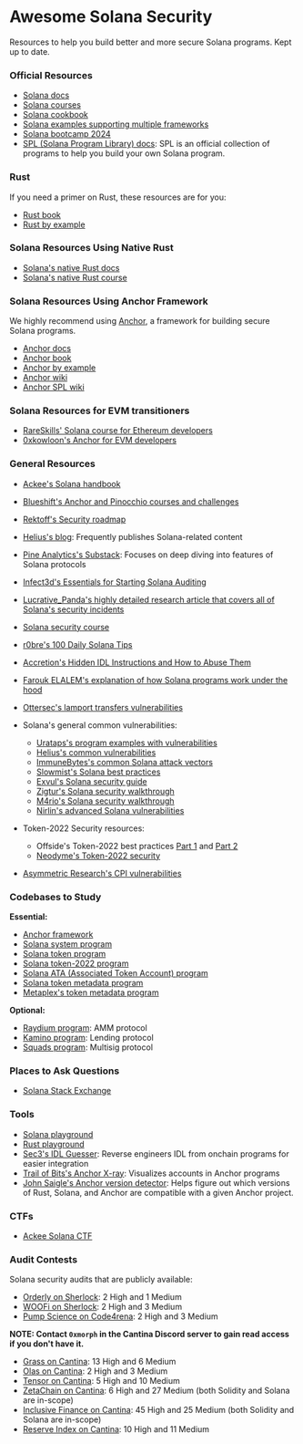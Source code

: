 # Awesome Solana Security

Resources to help you build better and more secure Solana programs. Kept up to date.

### Official Resources

- [Solana docs](https://solana.com/docs/) 
- [Solana courses](https://github.com/solana-foundation/solana-com/tree/de9f7239e1fe6c65b929332ab8c52d38a94b372c/content/courses)
- [Solana cookbook](https://solana.com/developers/cookbook) 
- [Solana examples supporting multiple frameworks](https://github.com/solana-developers/program-examples)
- [Solana bootcamp 2024](https://github.com/solana-developers/developer-bootcamp-2024)
- [SPL (Solana Program Library) docs](https://spl.solana.com/): SPL is an official collection of programs to help you build your own Solana program.

### Rust
If you need a primer on Rust, these resources are for you:

- [Rust book](https://doc.rust-lang.org/book/)
- [Rust by example](https://doc.rust-lang.org/rust-by-example/index.html)

### Solana Resources Using Native Rust
- [Solana's native Rust docs](https://solana.com/docs/programs/rust)
- [Solana's native Rust course](https://solana.com/developers/courses/native-onchain-development)

### Solana Resources Using Anchor Framework
We highly recommend using [Anchor](https://www.anchor-lang.com), a framework for building secure Solana programs.

- [Anchor docs](https://www.anchor-lang.com/docs)
- [Anchor book](https://book.anchor-lang.com/) 
- [Anchor by example](https://examples.anchor-lang.com/)
- [Anchor wiki](https://docs.rs/anchor-lang)
- [Anchor SPL wiki](https://docs.rs/anchor-spl)

### Solana Resources for EVM transitioners
- [RareSkills' Solana course for Ethereum developers](https://www.rareskills.io/solana-tutorial)
- [0xkowloon's Anchor for EVM developers](https://0xkowloon.gitbook.io/anchor-for-evm-developers)

### General Resources
- [Ackee's Solana handbook](https://ackee.xyz/solana/book/latest/)
- [Blueshift's Anchor and Pinocchio courses and challenges](https://learn.blueshift.gg/)
- [Rektoff's Security roadmap](https://github.com/Rektoff/Security-Roadmap-for-Solana-applications)
- [Helius's blog](https://www.helius.dev/blog): Frequently publishes Solana-related content
- [Pine Analytics's Substack](https://substack.com/@pineanalytics1): Focuses on deep diving into features of Solana protocols
- [Infect3d's Essentials for Starting Solana Auditing](https://www.infect3d.xyz/blog/solana-quick-start)
- [Lucrative_Panda's highly detailed research article that covers all of Solana's security incidents](https://medium.com/@lucrativepanda/a-comprehensive-analysis-of-solanas-security-history-all-incidents-impacts-and-evolution-up-to-1b1564c7ddfe)
- [Solana security course](https://github.com/solana-foundation/solana-com/tree/de9f7239e1fe6c65b929332ab8c52d38a94b372c/content/courses/program-security)
- [r0bre's 100 Daily Solana Tips](https://accretionxyz.substack.com/p/r0bres-100-daily-solana-tips)
- [Accretion's Hidden IDL Instructions and How to Abuse Them](https://accretionxyz.substack.com/p/hidden-idl-instructions-and-how-to)
- [Farouk ELALEM's explanation of how Solana programs work under the hood](https://ubermensch.blog/under-the-hood-of-solana-program-execution-from-rust-code-to-sbf-bytecode)
- [Ottersec's lamport transfers vulnerabilities](https://osec.io/blog/2025-05-14-king-of-the-sol)

- Solana's general common vulnerabilities:
  - [Urataps's program examples with vulnerabilities](https://github.com/urataps/solana-audit-examples)
  - [Helius's common vulnerabilities](https://www.helius.dev/blog/a-hitchhikers-guide-to-solana-program-security) 
  - [ImmuneBytes's common Solana attack vectors](https://github.com/ImmuneBytes-Security-Audit/Blockchain-Attack-Vectors/tree/main/Solana%20Attack%20Vectors)
  - [Slowmist's Solana best practices](https://github.com/slowmist/solana-smart-contract-security-best-practices)
  - [Exvul's Solana security guide](https://exvul.com/rust-smart-contract-security-guide-in-solana/)
  - [Zigtur's Solana security walkthrough](https://www.youtube.com/watch?v=xd6qfY-GDYY)
  - [M4rio's Solana security walkthrough](https://www.youtube.com/watch?v=q4z8tIi43lg)
  - [Nirlin's advanced Solana vulnerabilities](https://substack.com/inbox/post/164534668)
- Token-2022 Security resources:
  - Offside's Token-2022 best practices [Part 1](https://blog.offside.io/p/token-2022-security-best-practices-part-1) and [Part 2](https://blog.offside.io/p/token-2022-security-best-practices-part-2)
  - [Neodyme's Token-2022 security](https://neodyme.io/en/blog/token-2022)

- [Asymmetric Research's CPI vulnerabilities](https://blog.asymmetric.re/invocation-security-navigating-vulnerabilities-in-solana-cpis/)

### Codebases to Study
**Essential:**
- [Anchor framework](https://github.com/solana-foundation/anchor)
- [Solana system program](https://github.com/solana-program/system)
- [Solana token program](https://github.com/solana-program/token)
- [Solana token-2022 program](https://github.com/solana-program/token-2022)
- [Solana ATA (Associated Token Account) program](https://github.com/solana-program/associated-token-account)
- [Solana token metadata program](https://github.com/solana-program/token-metadata)
- [Metaplex's token metadata program](https://github.com/metaplex-foundation/mpl-token-metadata)

**Optional:**
- [Raydium program](https://github.com/raydium-io/raydium-cp-swap): AMM protocol
- [Kamino program](https://github.com/Kamino-Finance/klend): Lending protocol
- [Squads program](https://github.com/Squads-Protocol/v4): Multisig protocol

### Places to Ask Questions
- [Solana Stack Exchange](https://solana.stackexchange.com/) 

### Tools
- [Solana playground](https://beta.solpg.io/) 
- [Rust playground](https://play.rust-lang.org/)
- [Sec3's IDL Guesser](https://github.com/sec3-service/IDLGuesser): Reverse engineers IDL from onchain programs for easier integration
- [Trail of Bits's Anchor X-ray](https://github.com/crytic/anchorx-ray): Visualizes accounts in Anchor programs
- [John Saigle's Anchor version detector](https://github.com/johnsaigle/anchor-version-detector): Helps figure out which versions of Rust, Solana, and Anchor are compatible with a given Anchor project.

### CTFs
- [Ackee Solana CTF](https://github.com/Ackee-Blockchain/Solana-Auditors-Bootcamp/tree/master/Capture-the-Flag)

### Audit Contests
Solana security audits that are publicly available:

- [Orderly on Sherlock](https://audits.sherlock.xyz/contests/524/report): 2 High and 1 Medium 
- [WOOFi on Sherlock](https://audits.sherlock.xyz/contests/535/report): 2 High and 3 Medium 
- [Pump Science on Code4rena](https://code4rena.com/reports/2025-01-pump-science): 2 High and 3 Medium

**NOTE: Contact `0xmorph` in the Cantina Discord server to gain read access if you don't have it.**
- [Grass on Cantina](https://cantina.xyz/competitions/3211ee0d-133f-43a0-837e-8dc1ecfaa424): 13 High and 6 Medium
- [Olas on Cantina](https://cantina.xyz/competitions/829164bf-7fba-4b84-a6b8-76652205bd97): 2 High and 3 Medium
- [Tensor on Cantina](https://cantina.xyz/competitions/21787352-de2c-4a77-af09-cc0a250d1f04): 5 High and 10 Medium
- [ZetaChain on Cantina](https://cantina.xyz/competitions/80a33cf0-ad69-4163-a269-d27756aacb5e): 6 High and 27 Medium (both Solidity and Solana are in-scope)
- [Inclusive Finance on Cantina](https://cantina.xyz/competitions/3eff5a8f-b73a-4cfe-8c54-546b475548f0): 45 High and 25 Medium (both Solidity and Solana are in-scope)
- [Reserve Index on Cantina](https://cantina.xyz/code/8b94becd-54e7-41cd-88e6-caae7becc76a): 10 High and 11 Medium

<!-- 

Pinocchio section:
  

 -->

